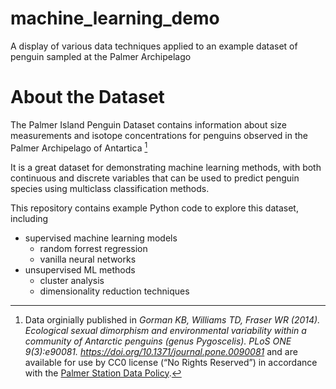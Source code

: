 # machine_learning_demo
A display of various data  techniques applied to an example dataset of penguin sampled at the Palmer Archipelago


# About the Dataset

The Palmer Island Penguin Dataset contains information about size measurements and isotope concentrations for  penguins observed in the Palmer Archipelago of Antartica [^1]

It is a great dataset for demonstrating machine learning methods, with both continuous and discrete variables that can be used to predict penguin species using multiclass classification methods.

This repository contains example Python code to explore this dataset, including
- supervised machine learning models
    - random forrest regression
    - vanilla neural networks
- unsupervised ML methods
    - cluster analysis
    - dimensionality reduction techniques
    
 
    
[^1]: Data orginially published in *Gorman KB, Williams TD, Fraser WR (2014). Ecological sexual dimorphism and environmental variability within a community of Antarctic penguins (genus Pygoscelis). PLoS ONE 9(3):e90081. https://doi.org/10.1371/journal.pone.0090081* and are available for use by CC0 license (“No Rights Reserved”) in accordance with the [Palmer Station Data Policy](https://pal.lternet.edu/data/policies).
